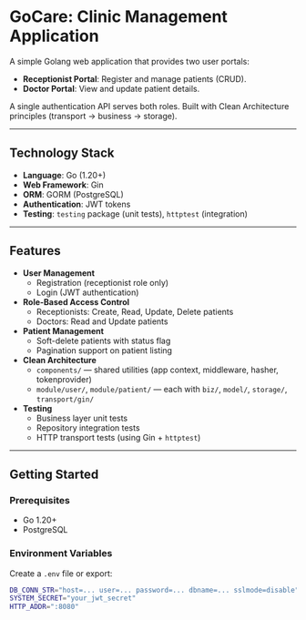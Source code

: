 # GoCare: Clinic Management Application

A simple Golang web application that provides two user portals:

- **Receptionist Portal**: Register and manage patients (CRUD).
- **Doctor Portal**: View and update patient details.

A single authentication API serves both roles. Built with Clean Architecture principles (transport → business → storage).

---

## Technology Stack

- **Language**: Go (1.20+)
- **Web Framework**: Gin
- **ORM**: GORM (PostgreSQL)
- **Authentication**: JWT tokens
- **Testing**: `testing` package (unit tests), `httptest` (integration)

---

## Features

- **User Management**
    - Registration (receptionist role only)
    - Login (JWT authentication)
- **Role-Based Access Control**
    - Receptionists: Create, Read, Update, Delete patients
    - Doctors: Read and Update patients
- **Patient Management**
    - Soft-delete patients with status flag
    - Pagination support on patient listing
- **Clean Architecture**
    - `components/` — shared utilities (app context, middleware, hasher, tokenprovider)
    - `module/user/`, `module/patient/` — each with `biz/`, `model/`, `storage/`, `transport/gin/`
- **Testing**
    - Business layer unit tests
    - Repository integration tests
    - HTTP transport tests (using Gin + `httptest`)

---

## Getting Started

### Prerequisites

- Go 1.20+
- PostgreSQL

### Environment Variables

Create a `.env` file or export:

```bash
DB_CONN_STR="host=... user=... password=... dbname=... sslmode=disable"
SYSTEM_SECRET="your_jwt_secret"
HTTP_ADDR=":8080"
